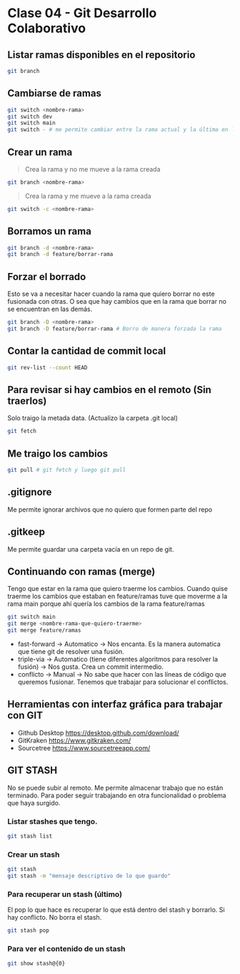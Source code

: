 # Clase 04 - Git Desarrollo Colaborativo

## Listar ramas disponibles en el repositorio

```sh
git branch
```

## Cambiarse de ramas

```sh
git switch <nombre-rama>
git switch dev
git switch main
git switch - # me permite cambiar entre la rama actual y la última en la que estuve
```

## Crear un rama

> Crea la rama y no me mueve a la rama creada

```sh
git branch <nombre-rama>
```

> Crea la rama y me mueve a la rama creada
```sh
git switch -c <nombre-rama>
```

## Borramos un rama

```sh
git branch -d <nombre-rama>
git branch -d feature/borrar-rama
```

## Forzar el borrado
Esto se va a necesitar hacer cuando la rama que quiero borrar no este fusionada con otras. O sea que hay cambios que en la rama que borrar no se encuentran en las demás.

```sh
git branch -D <nombre-rama>
git branch -D feature/borrar-rama # Borro de manera forzada la rama
```

## Contar la cantidad de commit local

```sh
git rev-list --count HEAD
```

## Para revisar si hay cambios en el remoto (Sin traerlos)
Solo traigo la metada data. (Actualizo la carpeta .git local)

```sh
git fetch
```

## Me traigo los cambios

```sh
git pull # git fetch y luego git pull
```

## .gitignore
Me permite ignorar archivos que no quiero que formen parte del repo

## .gitkeep
Me permite guardar una carpeta vacía en un repo de git.

## Continuando con ramas (merge)
Tengo que estar en la rama que quiero traerme los cambios.
Cuando quise traerme los cambios que estaban en feature/ramas tuve que moverme a la rama main porque ahí quería los cambios de la rama feature/ramas

```sh
git switch main
git merge <nombre-rama-que-quiero-traerme>
git merge feature/ramas
```

* fast-forward -> Automatico -> Nos encanta. Es la manera automatica que tiene git de resolver una fusión.
* triple-via -> Automatico (tiene diferentes algoritmos para resolver la fusión) -> Nos gusta. Crea un commit intermedio.
* conflicto -> Manual -> No sabe que hacer con las líneas de código que queremos fusionar. Tenemos que trabajar para solucionar el conflictos. 

## Herramientas con interfaz gráfica para trabajar con GIT

* Github Desktop <https://desktop.github.com/download/>
* GitKraken <https://www.gitkraken.com/>
* Sourcetree <https://www.sourcetreeapp.com/>

## GIT STASH
No se puede subir al remoto. Me permite almacenar trabajo que no están terminado. Para poder seguir trabajando en otra funcionalidad o problema que haya surgido.

### Listar stashes que tengo.

```sh
git stash list
```

### Crear un stash

```sh
git stash 
git stash -m "mensaje descriptivo de lo que guardo"
```

### Para recuperar un stash (último)
El pop lo que hace es recuperar lo que está dentro del stash y borrarlo. Si hay conflicto. No borra el stash.

```sh
git stash pop 
```

### Para ver el contenido de un stash

```sh
git show stash@{0}
```